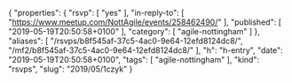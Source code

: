 {
  "properties": {
    "rsvp": [
      "yes"
    ],
    "in-reply-to": [
      "https://www.meetup.com/NottAgile/events/258462490/"
    ],
    "published": [
      "2019-05-19T20:50:58+0100"
    ],
    "category": [
      "agile-nottingham"
    ]
  },
  "aliases": [
    "/rsvps/b8f545af-37c5-4ac0-9e64-12efd8124dc8/",
    "/mf2/b8f545af-37c5-4ac0-9e64-12efd8124dc8/"
  ],
  "h": "h-entry",
  "date": "2019-05-19T20:50:58+0100",
  "tags": [
    "agile-nottingham"
  ],
  "kind": "rsvps",
  "slug": "2019/05/1czyk"
}

